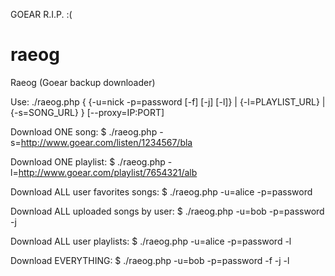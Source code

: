 GOEAR R.I.P. :(

raeog
=====

Raeog (Goear backup downloader)

Use: ./raeog.php { {-u=nick -p=password [-f] [-j] [-l]} | {-l=PLAYLIST_URL} | {-s=SONG_URL} } [--proxy=IP:PORT]
	
Download ONE song:
$ ./raeog.php -s=http://www.goear.com/listen/1234567/bla

Download ONE playlist:
$ ./raeog.php -l=http://www.goear.com/playlist/7654321/alb

Download ALL user favorites songs:
$ ./raeog.php -u=alice -p=password

Download ALL uploaded songs by user:
$ ./raeog.php -u=bob -p=password -j

Download ALL user playlists:
$ ./raeog.php -u=alice -p=password -l

Download EVERYTHING:
$ ./raeog.php -u=bob -p=password -f -j -l
